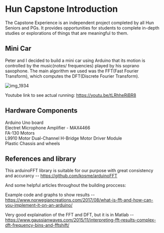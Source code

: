 # Hun Capstone Introduction
The Capstone Experience is an independent project completed by all Hun Seniors and PGs. It provides opportunities for students to complete in-depth studies or explorations of things that are meaningful to them. 
## Mini Car 
Peter and I decided to build a mini car using Arduino that its motion is controlled by the music(notes/ frequencies) played by his soprano saxophone. The main algorithm we used was the FFT(Fast Fourier Transform), which computes the DFT(Discrete Fourier Transform).

![img_1934](https://user-images.githubusercontent.com/33791310/40880253-333bca82-667b-11e8-8c39-77aeb965393d.jpg)


Youtube link to see actual running:
https://youtu.be/tLRhheRjBR8
## Hardware Components
Arduino Uno board  
Electret Microphone Amplifier - MAX4466  
FA-130 Motors  
L9910 Motor Dual-Channel H-Bridge Motor Driver Module  
Plastic Chassis and wheels  

## References and library
This arduinoFFT library is suitable for our purpose with great consistency and accurarcy -- 
https://github.com/kosme/arduinoFFT

And some helpful articles throughout the building proccess:

Example code and graphs to show results --  
https://www.norwegiancreations.com/2017/08/what-is-fft-and-how-can-you-implement-it-on-an-arduino/

Very good explaination of the FFT and DFT, but it is in Matlab --  
https://www.gaussianwaves.com/2015/11/interpreting-fft-results-complex-dft-frequency-bins-and-fftshift/
